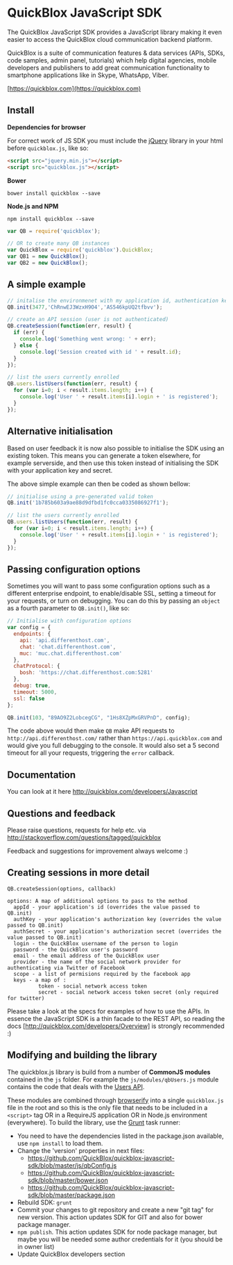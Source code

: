 QuickBlox JavaScript SDK
=================

The QuickBlox JavaScript SDK provides a JavaScript library making it even
easier to access the QuickBlox cloud communication backend platform.

QuickBlox is a suite of communication features & data services (APIs, SDKs, code samples, admin panel, tutorials) which help digital agencies, mobile developers and publishers to add great communication functionality to smartphone applications like in Skype, WhatsApp, Viber. 

[https://quickblox.com](https://quickblox.com)

Install
----------------
**Dependencies for browser**

For correct work of JS SDK you must include the [jQuery](http://jquery.com/) library in your html before `quickblox.js`, like so:

```html
<script src="jquery.min.js"></script>
<script src="quickblox.js"></script>
```

**Bower**

```
bower install quickblox --save
```

**Node.js and NPM**

```
npm install quickblox --save
```

```javascript
var QB = require('quickblox');

// OR to create many QB instances
var QuickBlox = require('quickblox').QuickBlox;
var QB1 = new QuickBlox();
var QB2 = new QuickBlox();
```

A simple example
----------------

```javascript
// initalise the environmenet with my application id, authentication key and authentication secret
QB.init(3477,'ChRnwEJ3WzxH9O4','AS546kpUQ2tfbvv');

// create an API session (user is not authenticated)
QB.createSession(function(err, result) {
  if (err) { 
    console.log('Something went wrong: ' + err);
  } else {
    console.log('Session created with id ' + result.id);
  }
});

// list the users currently enrolled
QB.users.listUsers(function(err, result) {
  for (var i=0; i < result.items.length; i++) {
    console.log('User ' + result.items[i].login + ' is registered');
  }
});
```

Alternative initialisation
--------------------------

Based on user feedback it is now also possible to initialise the SDK using an existing token. This means you can generate a token elsewhere, for example serverside, and then use this token instead of initialising the SDK with your application key and secret.

The above simple example can then be coded as shown bellow:

```javascript
// initialise using a pre-generated valid token
QB.init('1b785b603a9ae88d9dfbd1fc0cca0335086927f1');

// list the users currently enrolled
QB.users.listUsers(function(err, result) {
  for (var i=0; i < result.items.length; i++) {
    console.log('User ' + result.items[i].login + ' is registered');
  }
});
````

Passing configuration options
----------------------

Sometimes you will want to pass some configuration options such as a different enterprise endpoint, to enable/disable SSL, setting a timeout for your requests, or turn on debugging. You can do this by passing an `object` as a fourth parameter to `QB.init()`, like so:

```javascript
// Initialise with configuration options
var config = {
  endpoints: {
    api: 'api.differenthost.com',
    chat: 'chat.differenthost.com',
    muc: 'muc.chat.differenthost.com'
  },
  chatProtocol: {
    bosh: 'https://chat.differenthost.com:5281'
  },
  debug: true,
  timeout: 5000,
  ssl: false
};

QB.init(103, "89AO9Z2LobcegCG", "1Hs8XZpMxGRVPnD", config);

```

The code above would then make `QB` make API requests to `http://api.differenthost.com/` rather than `https://api.quickblox.com` and would give you full debugging to the console. It would also set a 5 second timeout for all your requests, triggering the `error` callback.

Documentation
----------------------

You can look at it here http://quickblox.com/developers/Javascript

Questions and feedback
----------------------

Please raise questions, requests for help etc. via http://stackoverflow.com/questions/tagged/quickblox

Feedback and suggestions for improvement always welcome :)


Creating sessions in more detail
--------------------------------
```
QB.createSession(options, callback)

options: A map of additional options to pass to the method
  appId - your application's id (overrides the value passed to QB.init)
  authKey - your application's authorization key (overrides the value passed to QB.init)
  authSecret - your application's authorization secret (overrides the value passed to QB.init)
  login - the QuickBlox username of the person to login
  password - the QuickBlox user's password
  email - the email address of the QuickBlox user
  provider - the name of the social network provider for authenticating via Twitter of Facebook
  scope - a list of permisions required by the facebook app
  keys - a map of :
          token - social network access token
          secret - social network access token secret (only required for twitter)
```

Please take a look at the specs for examples of how to use the APIs. In essence the JavaScript SDK is a thin facade to the REST API, so reading the docs [http://quickblox.com/developers/Overview] is strongly recommended :)


Modifying and building the library
----------------------------------
The quickblox.js library is build from a number of **CommonJS modules** contained in the `js` folder. For example the `js/modules/qbUsers.js` module contains the code that deals with the [Users API](http://quickblox.com/developers/Users).

These modules are combined through [browserify](http://browserify.org/) into a single `quickblox.js` file in the root and so this is the only file that needs to be included in a `<script>` tag OR in a RequireJS application OR in Node.js environment (everywhere). To build the library, use the [Grunt](http://gruntjs.com/) task runner:

* You need to have the dependencies listed in the package.json available, use `npm install` to load them.
* Change the 'version' properties in next files:
  * https://github.com/QuickBlox/quickblox-javascript-sdk/blob/master/js/qbConfig.js
  * https://github.com/QuickBlox/quickblox-javascript-sdk/blob/master/bower.json
  * https://github.com/QuickBlox/quickblox-javascript-sdk/blob/master/package.json
* Rebuild SDK: `grunt`
* Commit your changes to git repository and create a new "git tag" for new version. This action updates SDK for GIT and also for bower package manager.
* `npm publish`. This action updates SDK for node package manager, but maybe you will be needed some author credentials for it (you should be in owner list)
* Update QuickBlox developers section


